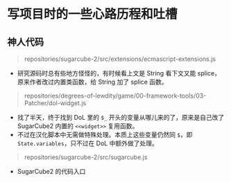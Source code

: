 # 写项目时的一些心路历程和吐槽

## 神人代码
> repositories/sugarcube-2/src/extensions/ecmascript-extensions.js
- 研究源码时总有些地方怪怪的，有时候看上文是 String 看下文又能 splice，原来作者改过内置类函数，给 String 加了 splice 函数。

> repositories/degrees-of-lewdity/game/00-framework-tools/03-Patcher/dol-widget.js
- 找了半天，终于找到 DoL 里的 `$_` 开头的变量从哪儿来的了，原来是自己改了 SugarCube2 内置的 `<<widget>>` 复用函数。
- 不过在汉化脚本中无需做特殊处理。本质上这些变量仍然同 `$`，即 `State.variables`，只不过在 DoL 中额外做了处理。

> repositories/sugarcube-2/src/sugarcube.js
- SugarCube2 的代码入口
